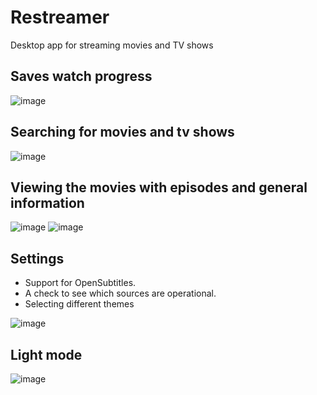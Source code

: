 # Restreamer

Desktop app for streaming movies and TV shows

## Saves watch progress
![image](https://github.com/JorrinKievit/restreamer/assets/43169049/1d032f5e-a8bc-474e-9ff1-cf45f648965f)

## Searching for movies and tv shows
![image](https://github.com/JorrinKievit/restreamer/assets/43169049/dd3671db-2acd-43f3-a9cd-a5f7e8868846)

## Viewing the movies with episodes and general information
![image](https://github.com/JorrinKievit/restreamer/assets/43169049/63b01284-7ab4-4f6c-ac0a-20e001c12228)
![image](https://github.com/JorrinKievit/restreamer/assets/43169049/2d98e19c-f0e1-4919-97c3-9f93d727bc09)


## Settings
- Support for OpenSubtitles.
- A check to see which sources are operational.
- Selecting different themes

![image](https://github.com/JorrinKievit/restreamer/assets/43169049/0944a333-a078-4404-a205-3487bf216491)

## Light mode
![image](https://github.com/JorrinKievit/restreamer/assets/43169049/a2316662-a1f1-435d-9926-d3fb418f4719)
